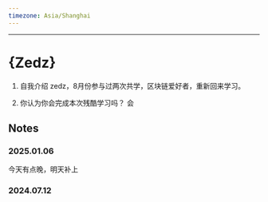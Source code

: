 ```yaml
---
timezone: Asia/Shanghai
---
```


---

# {Zedz}

1. 自我介绍
zedz，8月份参与过两次共学，区块链爱好者，重新回来学习。

2. 你认为你会完成本次残酷学习吗？
会

## Notes

<!-- Content_START -->

### 2025.01.06

今天有点晚，明天补上

### 2024.07.12

<!-- Content_END -->

